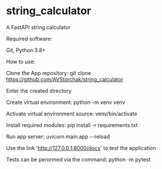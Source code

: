 # string_calculator

A FastAPI string calculator

Required software:

Git, Python 3.8+

How to use:

Clone the App repository: git clone https://github.com/AVStorchak/string_calculator

Enter the created directory

Create virtual environment: python -m venv venv

Activate virtual environment source: venv/bin/activate

Install required modules: pip install -r requirements.txt

Run app server: uvicorn main:app --reload

Use the link 'http://127.0.0.1:8000/docs' to test the application

Tests can be perormed via the command: python -m pytest

